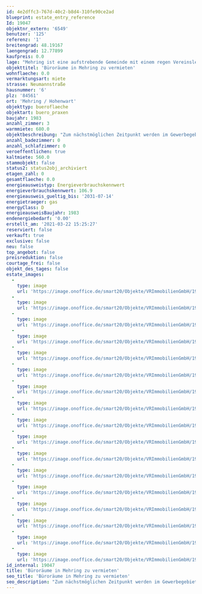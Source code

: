 ```yaml
---
id: 4e2dffc3-767d-40c2-b8d4-310fe90ce2ad
blueprint: estate_entry_reference
Id: 19047
objektnr_extern: '6549'
benutzer: '125'
referenz: '1'
breitengrad: 48.19167
laengengrad: 12.77899
kaufpreis: 0.0
lage: "Mehring ist eine aufstrebende Gemeinde mit einem regen Vereinsleben, gelegen zwischen den Industriegebieten Burgkirchen und Burghausen.\r\n\r\nIm Gewerbegebiet Hohenwart haben sich dank der guten Verkehrsanbindung B12 einige Dienstleistungs- und Produktionsbetriebe angesiedelt. Bedingt ist dies auch durch die Nähe zu Burghausen und den dortigen Industrieunternehmen wie Wacker-Chemie AG und der Raffinierie OMV Deutschland GmbH sowie zum Werk Gendorf, ehemals Hoechst. AG. \r\n\r\nDer Ort ist gut  über die B12 bzw. A 94 erreichbar. Der regionale Anschluss erfolgt über die St. 2108 und St. 2356 bzw. kleinere Gemeindestraßen. \r\n\r\nEine Anschlussmöglichkeit an das Bahnstreckennetz besteht über die Bahnhöfe Burgkirchen und Burghausen in rund 4 bis 5 km Luftlinie. Öffentliche Busverbindungen zu den umliegenden Städten sind vorhanden. \r\n\r\nMehring verfügt sowohl über eine Grundschule (Mehring) als auch über einen Kindergarten (Öd). Weiterführende Schulen wie Mittelschule, Realschule sowie Gymnasium befinden sich in den Nachbarstädten Altötting und Burghausen. \r\n\r\nDie Kreisstadt Altötting ist etwa 10 km entfernt, die Landeshauptstadt München ca. 90 km."
objekttitel: 'Büroräume in Mehring zu vermieten'
wohnflaeche: 0.0
vermarktungsart: miete
strasse: Neumannstraße
hausnummer: '6'
plz: '84561'
ort: 'Mehring / Hohenwart'
objekttyp: bueroflaeche
objektart: buero_praxen
baujahr: 1983
anzahl_zimmer: 3
warmmiete: 680.0
objektbeschreibung: "Zum nächstmöglichen Zeitpunkt werden im Gewerbegebiet Hohenwart bei Mehring gepflegte Büroräume vermietet. \r\n\r\nDas Büro liegt im Erdgeschoss eines Wohn- und Geschäftshauses. \r\n\r\nDie Fläche von ca. 80 m² ist in 2 helle Büroräume, einen Abstellraum, 2 WCs, einem Bad, einer Küche und einen Aufenthaltsraum aufgeteilt. \r\n\r\nRechterhand vom Eingangsbereich befinden sich die beiden Büroräume, geradeaus ein praktischer Abstellraum, daneben die beiden Toiletten. Auf der Nordseite befindet sich ein Badezimmer mit Waschbecken, Dusche und Badewanne und Tageslicht. Ein großzügiger Aufenthaltsraum mit einer geräumigen Teeküche machen die Büroräume komplett.\r\n\r\nIm Aufenthaltsraum und in der Küche wurde ein Parkettboden verlegt, die Büroräume sind mit PVC-Böden ausgestattet. Das Büro ist mit neuen 3-fachverglasten Alu-Fensterelementen ausgestattet. \r\n\r\nDas Mietangebot wird mit einem Kellerraum und einem Garagenplatz abgerundet. \r\n\r\nVor dem Bürogebäude sind ausreichend Kunden-Stellplätze vorhanden. \r\n\r\nDie monatliche Miete beträgt € 560,00 (zzgl. der gesetzl. MwSt.), die Garagenmiete beträgt monatlich € 50,00, die Nebenkosten € 120,00.\r\n\r\nBei Übergabe der Büroräume ist eine Kaution in Höhe von € 1.120,00 zu entrichten."
anzahl_badezimmer: 0
anzahl_schlafzimmer: 0
veroeffentlichen: true
kaltmiete: 560.0
stammobjekt: false
status2: status2obj_archiviert
etagen_zahl: 0
gesamtflaeche: 0.0
energieausweistyp: Energieverbrauchskennwert
energieverbrauchskennwert: 106.9
energieausweis_gueltig_bis: '2031-07-14'
energietraeger: gas
energyClass: D
energieausweisBaujahr: 1983
endenergiebedarf: '0.00'
erstellt_am: '2021-03-22 15:25:27'
reserviert: false
verkauft: true
exclusive: false
neu: false
top_angebot: false
preisreduktion: false
courtage_frei: false
objekt_des_tages: false
estate_images:
  -
    type: image
    url: 'https://image.onoffice.de/smart20/Objekte/VRImmobilienGmbH/19047/768d52a5-fdd2-475c-9686-ab54d8b13ad4.jpg'
  -
    type: image
    url: 'https://image.onoffice.de/smart20/Objekte/VRImmobilienGmbH/19047/c9631cbd-9c61-411e-8ee0-4367d5c22b35.jpg'
  -
    type: image
    url: 'https://image.onoffice.de/smart20/Objekte/VRImmobilienGmbH/19047/49e0d6b4-b62e-4d95-bf7f-bc3ee18fcdaf.jpg'
  -
    type: image
    url: 'https://image.onoffice.de/smart20/Objekte/VRImmobilienGmbH/19047/51f88b56-5273-465a-ad53-21eb95cef02a.jpg'
  -
    type: image
    url: 'https://image.onoffice.de/smart20/Objekte/VRImmobilienGmbH/19047/52221b7e-6fdf-48bd-92b6-5d8f0aaec7f0.jpg'
  -
    type: image
    url: 'https://image.onoffice.de/smart20/Objekte/VRImmobilienGmbH/19047/f0a4256f-490c-496a-9ee9-77e8c13f7c8e.jpg'
  -
    type: image
    url: 'https://image.onoffice.de/smart20/Objekte/VRImmobilienGmbH/19047/2f49883f-5517-40e0-a22d-ea2687062e23.jpg'
  -
    type: image
    url: 'https://image.onoffice.de/smart20/Objekte/VRImmobilienGmbH/19047/b71243be-e1d4-48cd-9f83-946985fc076e.jpg'
  -
    type: image
    url: 'https://image.onoffice.de/smart20/Objekte/VRImmobilienGmbH/19047/7d798ce0-7be2-4124-934b-2eb0b7afe86b.jpg'
  -
    type: image
    url: 'https://image.onoffice.de/smart20/Objekte/VRImmobilienGmbH/19047/ade750fc-6117-4cf4-b8a6-a7b51579728d.jpg'
  -
    type: image
    url: 'https://image.onoffice.de/smart20/Objekte/VRImmobilienGmbH/19047/1280f91c-9815-4e7f-a503-d6388b4ff1dc.jpg'
  -
    type: image
    url: 'https://image.onoffice.de/smart20/Objekte/VRImmobilienGmbH/19047/99b96fc0-dfbc-47af-8b13-da78301bbe51.jpg'
  -
    type: image
    url: 'https://image.onoffice.de/smart20/Objekte/VRImmobilienGmbH/19047/45c63bfb-cb78-4575-93df-da231fdcbdc9.jpg'
  -
    type: image
    url: 'https://image.onoffice.de/smart20/Objekte/VRImmobilienGmbH/19047/2687a392-1a79-4757-a8dd-a6eb0218fc93.jpg'
  -
    type: image
    url: 'https://image.onoffice.de/smart20/Objekte/VRImmobilienGmbH/19047/88995c5e-cf62-4f7d-9277-9bbb2ae55e77.jpg'
  -
    type: image
    url: 'https://image.onoffice.de/smart20/Objekte/VRImmobilienGmbH/19047/32374903-8e05-44fb-9907-20b798084138.jpg'
  -
    type: image
    url: 'https://image.onoffice.de/smart20/Objekte/VRImmobilienGmbH/19047/c0292918-6069-4b3d-bc3c-17a95c41bec4.jpg'
id_internal: 19047
title: 'Büroräume in Mehring zu vermieten'
seo_title: 'Büroräume in Mehring zu vermieten'
seo_description: "Zum nächstmöglichen Zeitpunkt werden im Gewerbegebiet Hohenwart bei Mehring gepflegte Büroräume vermietet. \r\n\r\nDas Büro liegt im Erdgeschoss eines Wohn- un"
---
```

